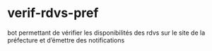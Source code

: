 # verif-rdvs-pref
bot permettant de vérifier les disponibilités des rdvs sur le site de la préfecture et d’émettre des notifications 
